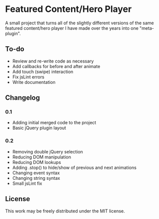 Featured Content/Hero Player
====================

A small project that turns all of the slightly different versions of the same featured content/hero player I have made over the years into one "meta-plugin".

To-do
---------------------

- Review and re-write code as necessary
- Add callbacks for before and after animate
- Add touch (swipe) interaction
- Fix jsLint errors
- Write documentation

Changelog
---------------------

### 0.1
- Adding initial merged code to the project
- Basic jQuery plugin layout

### 0.2
- Removing double jQuery selection
- Reducing DOM manipulation
- Reducing DOM lookups
- Adding .stop() to hide/show of previous and next animations
- Changing event syntax
- Changing string syntax
- Small jsLint fix

License
---------------------

This work may be freely distributed under the MIT license.